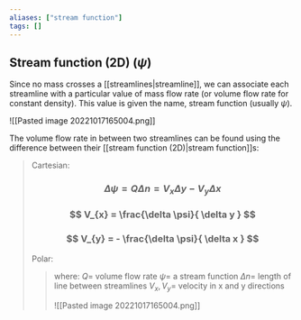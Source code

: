 ```yaml
---
aliases: ["stream function"]
tags: []
---
```


## Stream function (2D) ($\psi$)

Since no mass crosses a [[streamlines|streamline]], we can associate each streamline with a particular value of mass flow rate (or volume flow rate for constant density). This value is given the name, stream function (usually $\psi$).

![[Pasted image 20221017165004.png]]

The volume flow rate in between two streamlines can be found using the difference between their [[stream function (2D)|stream function]]s:

> Cartesian:
> ### $$ \Delta \psi = Q\Delta n = V_{x} \Delta y - V_{y} \Delta x $$ 
> ### $$ V_{x} = \frac{\delta \psi}{ \delta y } $$
> ### $$ V_{y} = - \frac{\delta \psi}{ \delta x } $$
> Polar:
>
>> where:
>> $Q=$ volume flow rate
>> $\psi=$ a stream function
>> $\Delta n=$ length of line between streamlines
>> $V_{x},V_{y}=$ velocity in x and y directions
>> 
>> ![[Pasted image 20221017165004.png]]